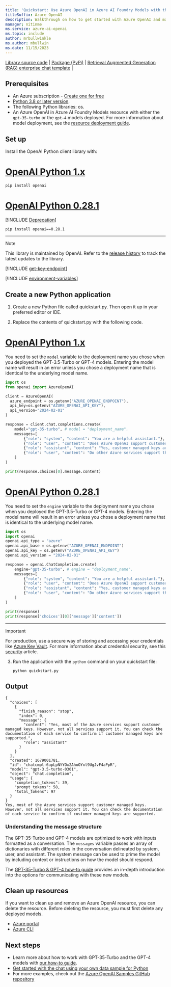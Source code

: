```yaml
---
title: 'Quickstart: Use Azure OpenAI in Azure AI Foundry Models with the Python SDK'
titleSuffix: Azure OpenAI
description: Walkthrough on how to get started with Azure OpenAI and make your first completions call with the Python SDK. 
manager: nitinme
ms.service: azure-ai-openai
ms.topic: include
author: mrbullwinkle
ms.author: mbullwin
ms.date: 11/15/2023
---
```


[Library source code](https://github.com/openai/openai-python?azure-portal=true) | [Package (PyPi)](https://pypi.org/project/openai?azure-portal=true) | [Retrieval Augmented Generation (RAG) enterprise chat template](/azure/developer/python/get-started-app-chat-template) |

## Prerequisites

- An Azure subscription - [Create one for free](https://azure.microsoft.com/free/cognitive-services?azure-portal=true)
- [Python 3.8 or later version](https://www.python.org?azure-portal=true).
- The following Python libraries: os.
- An Azure OpenAI in Azure AI Foundry Models resource with either the `gpt-35-turbo` or the `gpt-4` models deployed. For more information about model deployment, see the [resource deployment guide](../how-to/create-resource.md).


## Set up

Install the OpenAI Python client library with:

# [OpenAI Python 1.x](#tab/python-new)

```console
pip install openai
```

# [OpenAI Python 0.28.1](#tab/python)

[!INCLUDE [Deprecation](../includes/deprecation.md)]

```console
pip install openai==0.28.1
```

---

> [!NOTE]
> This library is maintained by OpenAI. Refer to the [release history](https://github.com/openai/openai-python/releases) to track the latest updates to the library.

[!INCLUDE [get-key-endpoint](get-key-endpoint.md)]

[!INCLUDE [environment-variables](environment-variables.md)]


## Create a new Python application

1. Create a new Python file called quickstart.py. Then open it up in your preferred editor or IDE.

2. Replace the contents of quickstart.py with the following code.

# [OpenAI Python 1.x](#tab/python-new)

You need to set the `model` variable to the deployment name you chose when you deployed the GPT-3.5-Turbo or GPT-4 models. Entering the model name will result in an error unless you chose a deployment name that is identical to the underlying model name.

```python
import os
from openai import AzureOpenAI

client = AzureOpenAI(
  azure_endpoint = os.getenv("AZURE_OPENAI_ENDPOINT"), 
  api_key=os.getenv("AZURE_OPENAI_API_KEY"),  
  api_version="2024-02-01"
)

response = client.chat.completions.create(
    model="gpt-35-turbo", # model = "deployment_name".
    messages=[
        {"role": "system", "content": "You are a helpful assistant."},
        {"role": "user", "content": "Does Azure OpenAI support customer managed keys?"},
        {"role": "assistant", "content": "Yes, customer managed keys are supported by Azure OpenAI."},
        {"role": "user", "content": "Do other Azure services support this too?"}
    ]
)

print(response.choices[0].message.content)
```

# [OpenAI Python 0.28.1](#tab/python)

You need to set the `engine` variable to the deployment name you chose when you deployed the GPT-3.5-Turbo or GPT-4 models. Entering the model name will result in an error unless you chose a deployment name that is identical to the underlying model name.

```python
import os
import openai
openai.api_type = "azure"
openai.api_base = os.getenv("AZURE_OPENAI_ENDPOINT") 
openai.api_key = os.getenv("AZURE_OPENAI_API_KEY")
openai.api_version = "2024-02-01"

response = openai.ChatCompletion.create(
    engine="gpt-35-turbo", # engine = "deployment_name".
    messages=[
        {"role": "system", "content": "You are a helpful assistant."},
        {"role": "user", "content": "Does Azure OpenAI support customer managed keys?"},
        {"role": "assistant", "content": "Yes, customer managed keys are supported by Azure OpenAI."},
        {"role": "user", "content": "Do other Azure services support this too?"}
    ]
)

print(response)
print(response['choices'][0]['message']['content'])
```

---

> [!IMPORTANT]
> For production, use a secure way of storing and accessing your credentials like [Azure Key Vault](/azure/key-vault/general/overview). For more information about credential security, see this [security](../../security-features.md) article.

3. Run the application with the `python` command on your quickstart file:

    ```console
    python quickstart.py
    ```

## Output

```console
{
  "choices": [
    {
      "finish_reason": "stop",
      "index": 0,
      "message": {
        "content": "Yes, most of the Azure services support customer managed keys. However, not all services support it. You can check the documentation of each service to confirm if customer managed keys are supported.",
        "role": "assistant"
      }
    }
  ],
  "created": 1679001781,
  "id": "chatcmpl-6upLpNYYOx2AhoOYxl9UgJvF4aPpR",
  "model": "gpt-3.5-turbo-0301",
  "object": "chat.completion",
  "usage": {
    "completion_tokens": 39,
    "prompt_tokens": 58,
    "total_tokens": 97
  }
}
Yes, most of the Azure services support customer managed keys. However, not all services support it. You can check the documentation of each service to confirm if customer managed keys are supported.
```

### Understanding the message structure

The GPT-35-Turbo and GPT-4 models are optimized to work with inputs formatted as a conversation.  The `messages` variable passes an array of dictionaries with different roles in the conversation delineated by system, user, and assistant. The system message can be used to prime the model by including context or instructions on how the model should respond.

The [GPT-35-Turbo & GPT-4 how-to guide](../how-to/chatgpt.md) provides an in-depth introduction into the options for communicating with these new models.

## Clean up resources

If you want to clean up and remove an Azure OpenAI resource, you can delete the resource. Before deleting the resource, you must first delete any deployed models.

- [Azure portal](../../multi-service-resource.md?pivots=azportal#clean-up-resources)
- [Azure CLI](../../multi-service-resource.md?pivots=azcli#clean-up-resources)

## Next steps

* Learn more about how to work with GPT-35-Turbo and the GPT-4 models with [our how-to guide](../how-to/chatgpt.md).
* [Get started with the chat using your own data sample for Python](/azure/developer/python/get-started-app-chat-template?toc=/azure/ai-services/openai/toc.json&bc=/azure/ai-services/openai/breadcrumb/toc.json&tabs=github-codespaces)
* For more examples, check out the [Azure OpenAI Samples GitHub repository](https://github.com/Azure-Samples/openai)
